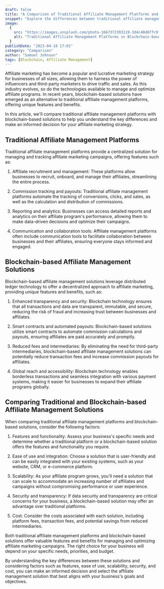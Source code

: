 ```yaml
---
draft: false
title: "A Comparison of Traditional Affiliate Management Platforms and Blockchain-based Solutions"
snippet: "Explore the differences between traditional affiliate management platforms and blockchain-based solutions to make an informed decision for your affiliate marketing strategy."
image:
  {
    src: "https://images.unsplash.com/photo-1667372393119-3d4c48d07fc9?&fit=crop&w=430&h=240",
    alt: "Traditional Affiliate Management Platforms vs Blockchain-based solutions",
  }
publishDate: "2023-04-18 17:01"
category: "Comparison"
author: "Samuel Johnson"
tags: [Blockchain, Affiliate Management]
---
```


Affiliate marketing has become a popular and lucrative marketing strategy for businesses of all sizes, allowing them to harness the power of influencers and third-party marketers to drive traffic and sales. As this industry evolves, so do the technologies available to manage and optimize affiliate programs. In recent years, blockchain-based solutions have emerged as an alternative to traditional affiliate management platforms, offering unique features and benefits.

In this article, we'll compare traditional affiliate management platforms with blockchain-based solutions to help you understand the key differences and make an informed decision for your affiliate marketing strategy.

## Traditional Affiliate Management Platforms

Traditional affiliate management platforms provide a centralized solution for managing and tracking affiliate marketing campaigns, offering features such as:

1. Affiliate recruitment and management: These platforms allow businesses to recruit, onboard, and manage their affiliates, streamlining the entire process.

2. Commission tracking and payouts: Traditional affiliate management platforms automate the tracking of conversions, clicks, and sales, as well as the calculation and distribution of commissions.

3. Reporting and analytics: Businesses can access detailed reports and analytics on their affiliate program's performance, allowing them to make data-driven decisions and optimize their campaigns.

4. Communication and collaboration tools: Affiliate management platforms often include communication tools to facilitate collaboration between businesses and their affiliates, ensuring everyone stays informed and engaged.

## Blockchain-based Affiliate Management Solutions

Blockchain-based affiliate management solutions leverage distributed ledger technology to offer a decentralized approach to affiliate marketing, providing unique features and benefits, such as:

1. Enhanced transparency and security: Blockchain technology ensures that all transactions and data are transparent, immutable, and secure, reducing the risk of fraud and increasing trust between businesses and affiliates.

2. Smart contracts and automated payouts: Blockchain-based solutions utilize smart contracts to automate commission calculations and payouts, ensuring affiliates are paid accurately and promptly.

3. Reduced fees and intermediaries: By eliminating the need for third-party intermediaries, blockchain-based affiliate management solutions can potentially reduce transaction fees and increase commission payouts for affiliates.

4. Global reach and accessibility: Blockchain technology enables borderless transactions and seamless integration with various payment systems, making it easier for businesses to expand their affiliate programs globally.

## Comparing Traditional and Blockchain-based Affiliate Management Solutions

When comparing traditional affiliate management platforms and blockchain-based solutions, consider the following factors:

1. Features and functionality: Assess your business's specific needs and determine whether a traditional platform or a blockchain-based solution offers the features and functionality you require.

2. Ease of use and integration: Choose a solution that is user-friendly and can be easily integrated with your existing systems, such as your website, CRM, or e-commerce platform.

3. Scalability: As your affiliate program grows, you'll need a solution that can scale to accommodate an increasing number of affiliates and campaigns without compromising performance or user experience.

4. Security and transparency: If data security and transparency are critical concerns for your business, a blockchain-based solution may offer an advantage over traditional platforms.

5. Cost: Consider the costs associated with each solution, including platform fees, transaction fees, and potential savings from reduced intermediaries.

Both traditional affiliate management platforms and blockchain-based solutions offer valuable features and benefits for managing and optimizing affiliate marketing campaigns. The right choice for your business will depend on your specific needs, priorities, and budget.

By understanding the key differences between these solutions and considering factors such as features, ease of use, scalability, security, and cost, you can make an informed decision and select the affiliate management solution that best aligns with your business's goals and objectives.
